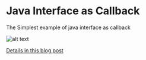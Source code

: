 # Java Interface as Callback
The Simplest example of java interface as callback

![alt text](http://rezve.com/blog/wp-content/uploads/2018/02/Simplest-example-of-java-interface-as-callback-e1518250795455-700x205.jpg "LSimplest example of java interface as callback")

[Details in this blog post](http://rezve.com/blog/post/the-simplest-example-of-java-interface-as-callback/ "Simplest example of java interface as callback")

